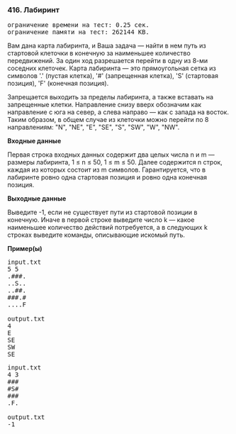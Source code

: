 ﻿### 416. Лабиринт

<pre>ограничение времени на тест: 0.25 сек.
ограничение памяти на тест: 262144 KB.</pre>

Вам дана карта лабиринта, и Ваша задача — найти в нем путь из стартовой клеточки в конечную за наименьшее количество передвижений. За один ход разрешается перейти в одну из 8-ми соседних клеточек.
Карта лабиринта — это прямоугольная сетка из символов '.' (пустая клетка), '#' (запрещенная клетка), 'S' (стартовая позиция), 'F' (конечная позиция).

Запрещается выходить за пределы лабиринта, а также вставать на запрещенные клетки. 
Направление снизу вверх обозначим как направление с юга на север, а слева направо — как с запада на восток. Таким образом, в общем случае из клеточки можно перейти по 8 направлениям: "N", "NE", "E", "SE", "S", "SW", "W", "NW".

**Входные данные**

Первая строка входных данных содержит два целых числа n и m — размеры лабиринта, 1 ≤ n ≤ 50, 1 ≤ m ≤ 50. Далее содержится n строк, каждая из которых состоит из m символов. Гарантируется, что в лабиринте ровно одна стартовая позиция и ровно одна конечная позиция.

**Выходные данные**

Выведите -1, если не существует пути из стартовой позиции в конечную. Иначе в первой строке выведите число k — какое наименьшее количество действий потребуется, а в следующих k строках выведите команды, описывающие искомый путь.

**Пример(ы)**

<pre>input.txt
5 5
.###.
..S..
..##.
###.#
....F

output.txt
4
E
SE
SW
SE</pre>

<pre>input.txt
4 3
###
#S#
###
.F.

output.txt
-1</pre>